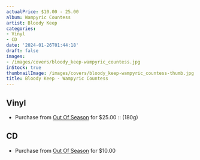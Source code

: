 ```yaml
---
actualPrice: $10.00 - 25.00
album: Wampyric Countess
artist: Bloody Keep
categories:
- Vinyl
- CD
date: '2024-01-26T01:44:18'
draft: false
images:
- /images/covers/bloody_keep-wampyric_countess.jpg
inStock: true
thumbnailImage: /images/covers/bloody_keep-wampyric_countess-thumb.jpg
title: Bloody Keep - Wampyric Countess
---
```


## Vinyl
* Purchase from [Out Of Season](https://www.outofseasonlabel.com/products/bloody-keep-wampyric-countess-vinyl-lp-180g) for $25.00 :: (180g)
## CD
* Purchase from [Out Of Season](https://www.outofseasonlabel.com/products/bloody-keep-wampyric-countess-cd) for $10.00
